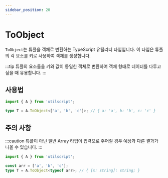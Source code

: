 ```yaml
---
sidebar_position: 20
---
```


# ToObject

`ToObject`는 튜플을 객체로 변환하는 TypeScript 유틸리티 타입입니다. 이 타입은 튜플의 각 요소를 키로 사용하여 객체를 생성합니다.

:::tip
튜플의 요소들을 키와 값이 동일한 객체로 변환하여 객체 형태로 데이터를 다루고 싶을 때 유용합니다.
:::

## 사용법

```ts
import { A } from 'utilscript';

type T = A.ToObject<['a', 'b', 'c']>; // { a: 'a', b: 'b', c: 'c' }
```

## 주의 사항

:::caution
튜플이 아닌 일반 Array 타입이 입력으로 주어질 경우 예상과 다른 결과가 나올 수 있습니다.
:::

```ts
import { A } from 'utilscript';

const arr = ['a', 'b', 'c'];
type T = A.ToObject<typeof arr>; // { [x: string]: string; }
```
